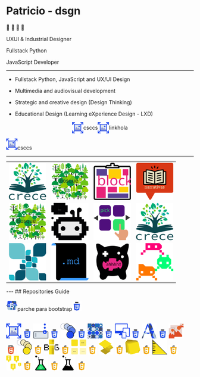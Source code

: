 # Patricio - dsgn

🦊 🚀 💭 👾

UXUI & Industrial Designer

Fullstack Python

JavaScript Developer

---

- Fullstack Python, JavaScript and UX/UI Design

- Multimedia and audiovisual development

- Strategic and creative design (Design Thinking)

- Educational Design (Learning eXperience Design - LXD)

<div style="display: flex; flex:wrap; justify-content: center; align-items: center;">
  <img width="30px" src="./extras/logos/css-img-full.svg" alt="alt text" title="image Title" style="display: inline;"/>csccs<img width="30px" src="./extras/logos/css-img-full.svg" alt="alt text" title="image Title" style="display: inline;"/>
  <a src="https://github.com/patricio-dsgn/michify-v2">link</a>
  <span>hola</span>
</div>

<img width="30px" src="./extras/logos/css-img-full.svg" alt="alt text" title="image Title" style="display: inline;"/>csccs

---
<table>
  <tr>
    <td><a src="https://github.com/patricio-dsgn/michify-v2"><img src="./extras/logos/pro-crece.svg" width="100px"></a></td>
    <td><a src="https://github.com/patricio-dsgn/michify-v2"><img src="./extras/logos/pro-bosque.svg" width="100px"></a></td>
    <td><a src="https://github.com/patricio-dsgn/michify-v2"><img src="./extras/logos/pro-block.svg" width="100px"></a></td>
    <td><a src="https://github.com/patricio-dsgn/michify-v2"><img src="./extras/logos/pro-books.svg" width="100px"></a></td>
  </tr>
  <tr>
<td><img src="./extras/logos/pro-bosque.svg" width="100px"></td>
<td><img src="./extras/logos/pro-bot.svg" width="100px"></td>
<td><img src="./extras/logos/pro-catalogue.svg" width="100px"></td>
<td><img src="./extras/logos/pro-crece.svg" width="100px"></td>
  </tr>
  <tr>
  </tr>
  <tr>
<td><img src="./extras/logos/pro-explore.svg" width="100px"></td>
<td><img src="./extras/logos/pro-md.svg" width="100px"></td>
<td><img src="./extras/logos/pro-play.svg" width="100px"></td>
<td><img src="./extras/logos/pro-source-invaders.svg" width="100px"></td>
  </tr>
  <tr>
  </tr>
</table>
---
## Repositories Guide

<span><img src="./extras/logos/css-bootstrap-patch.svg" width="30px"></span>parche para bootstrap<img src="./extras/icon/__css.svg" width="25px">


<br>



  </tr>
  <tr>
    <td><img src="./extras/logos/css-img-full.svg" width="40px"></td>
    <td><img src="./extras/icon/__css.svg" width="25px"></td>
    <td></td>
    <td></td>
  </tr>
  <tr>
    <td><img src="./extras/logos/css-inputs.svg" width="40px"></td>
    <td><img src="./extras/icon/__css.svg" width="25px"></td>
    <td></td>
    <td></td>
  </tr>
  <tr>
    <td><img src="./extras/logos/css-keyframes.svg" width="40px"></td>
    <td><img src="./extras/icon/__css.svg" width="25px"></td>
    <td></td>
    <td></td>
  </tr>
  <tr>
    <td><img src="./extras/logos/css-pattern.svg" width="40px"></td>
    <td><img src="./extras/icon/__css.svg" width="25px"></td>
    <td></td>
    <td></td>
  </tr>
  <tr>
    <td><img src="./extras/logos/css-responsive.svg" width="40px"></td>
    <td><img src="./extras/icon/__css.svg" width="25px"></td>
    <td></td>
    <td></td>
  </tr>
  <tr>
    <td><img src="./extras/logos/css-text-bg.svg" width="40px"></td>
    <td><img src="./extras/icon/__css.svg" width="25px"></td>
    <td></td>
    <td></td>
  </tr>
  <tr>
    <td><img src="./extras/logos/html-responsive-img.svg" width="40px"></td>
    <td><img src="./extras/icon/__html.svg" width="25px"></td>
    <td></td>
    <td></td>
  </tr>
  <tr>
    <td><img src="./extras/logos/js-animations-flash.svg" width="40px"></td>
    <td><img src="./extras/icon/__javascript.svg" width="25px"></td>
    <td></td>
    <td></td>
  </tr>
  <tr>
    <td><img src="./extras/logos/js-big-text.svg" width="40px"></td>
    <td><img src="./extras/icon/__javascript.svg" width="25px"></td>
    <td></td>
    <td></td>
  </tr>
  <tr>
    <td><img src="./extras/logos/js-lazyloading.svg" width="40px"></td>
    <td><img src="./extras/icon/__javascript.svg" width="25px"></td>
    <td></td>
    <td></td>
  </tr>
  <tr>
    <td><img src="./extras/logos/js-parallax.svg" width="40px"></td>
    <td><img src="./extras/icon/__javascript.svg" width="25px"></td>
    <td></td>
    <td></td>
  </tr>
  <tr>
    <td><img src="./extras/logos/js-post-it.svg" width="40px"></td>
    <td><img src="./extras/icon/__javascript.svg" width="25px"></td>
    <td></td>
    <td></td>
  </tr>
  <tr>
    <td><img src="./extras/logos/js-ruler.svg" width="40px"></td>
    <td><img src="./extras/icon/__javascript.svg" width="25px"></td>
    <td></td>
    <td></td>
  </tr>
  <tr>
    <td><img src="./extras/logos/js-tooltip.svg" width="40px"></td>
    <td><img src="./extras/icon/__javascript.svg" width="25px"></td>
    <td></td>
    <td></td>
  </tr>
  <tr>
    <td><img src="./extras/logos/lab-whatsapp.svg" width="40px"></td>
    <td><img src="./extras/icon/__javascript.svg" width="25px"></td>
    <td></td>
    <td></td>
  </tr>
  <tr>
    <td><img src="./extras/logos/lab.svg" width="40px"></td>
    <td><img src="./extras/icon/__javascript.svg" width="25px"></td>
    <td></td>
    <td></td>
  </tr>
</table>

